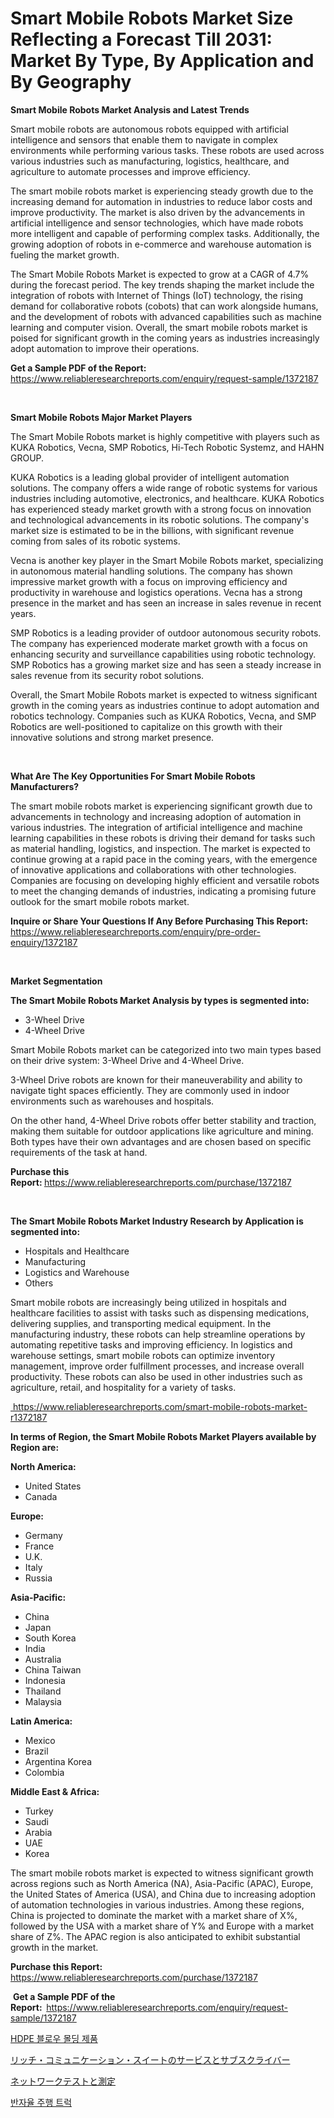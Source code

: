 <p><h1>Smart Mobile Robots Market Size Reflecting a Forecast Till 2031: Market By Type, By Application and By Geography</h1></p><p><strong>Smart Mobile Robots Market Analysis and Latest Trends</strong></p>
<p><p>Smart mobile robots are autonomous robots equipped with artificial intelligence and sensors that enable them to navigate in complex environments while performing various tasks. These robots are used across various industries such as manufacturing, logistics, healthcare, and agriculture to automate processes and improve efficiency.</p><p>The smart mobile robots market is experiencing steady growth due to the increasing demand for automation in industries to reduce labor costs and improve productivity. The market is also driven by the advancements in artificial intelligence and sensor technologies, which have made robots more intelligent and capable of performing complex tasks. Additionally, the growing adoption of robots in e-commerce and warehouse automation is fueling the market growth.</p><p>The Smart Mobile Robots Market is expected to grow at a CAGR of 4.7% during the forecast period. The key trends shaping the market include the integration of robots with Internet of Things (IoT) technology, the rising demand for collaborative robots (cobots) that can work alongside humans, and the development of robots with advanced capabilities such as machine learning and computer vision. Overall, the smart mobile robots market is poised for significant growth in the coming years as industries increasingly adopt automation to improve their operations.</p></p>
<p><strong>Get a Sample PDF of the Report:&nbsp;</strong> <a href="https://www.reliableresearchreports.com/enquiry/request-sample/1372187">https://www.reliableresearchreports.com/enquiry/request-sample/1372187</a></p>
<p>&nbsp;</p>
<p><strong>Smart Mobile Robots Major Market Players</strong></p>
<p><p>The Smart Mobile Robots market is highly competitive with players such as KUKA Robotics, Vecna, SMP Robotics, Hi-Tech Robotic Systemz, and HAHN GROUP. </p><p>KUKA Robotics is a leading global provider of intelligent automation solutions. The company offers a wide range of robotic systems for various industries including automotive, electronics, and healthcare. KUKA Robotics has experienced steady market growth with a strong focus on innovation and technological advancements in its robotic solutions. The company's market size is estimated to be in the billions, with significant revenue coming from sales of its robotic systems.</p><p>Vecna is another key player in the Smart Mobile Robots market, specializing in autonomous material handling solutions. The company has shown impressive market growth with a focus on improving efficiency and productivity in warehouse and logistics operations. Vecna has a strong presence in the market and has seen an increase in sales revenue in recent years.</p><p>SMP Robotics is a leading provider of outdoor autonomous security robots. The company has experienced moderate market growth with a focus on enhancing security and surveillance capabilities using robotic technology. SMP Robotics has a growing market size and has seen a steady increase in sales revenue from its security robot solutions.</p><p>Overall, the Smart Mobile Robots market is expected to witness significant growth in the coming years as industries continue to adopt automation and robotics technology. Companies such as KUKA Robotics, Vecna, and SMP Robotics are well-positioned to capitalize on this growth with their innovative solutions and strong market presence.</p></p>
<p>&nbsp;</p>
<p><strong>What Are The Key Opportunities For Smart Mobile Robots Manufacturers?</strong></p>
<p><p>The smart mobile robots market is experiencing significant growth due to advancements in technology and increasing adoption of automation in various industries. The integration of artificial intelligence and machine learning capabilities in these robots is driving their demand for tasks such as material handling, logistics, and inspection. The market is expected to continue growing at a rapid pace in the coming years, with the emergence of innovative applications and collaborations with other technologies. Companies are focusing on developing highly efficient and versatile robots to meet the changing demands of industries, indicating a promising future outlook for the smart mobile robots market.</p></p>
<p><strong>Inquire or Share Your Questions If Any Before Purchasing This Report:</strong> <a href="https://www.reliableresearchreports.com/enquiry/pre-order-enquiry/1372187">https://www.reliableresearchreports.com/enquiry/pre-order-enquiry/1372187</a></p>
<p>&nbsp;</p>
<p><strong>Market Segmentation</strong></p>
<p><strong>The Smart Mobile Robots Market Analysis by types is segmented into:</strong></p>
<p><ul><li>3-Wheel Drive</li><li>4-Wheel Drive</li></ul></p>
<p><p>Smart Mobile Robots market can be categorized into two main types based on their drive system: 3-Wheel Drive and 4-Wheel Drive. </p><p>3-Wheel Drive robots are known for their maneuverability and ability to navigate tight spaces efficiently. They are commonly used in indoor environments such as warehouses and hospitals. </p><p>On the other hand, 4-Wheel Drive robots offer better stability and traction, making them suitable for outdoor applications like agriculture and mining. Both types have their own advantages and are chosen based on specific requirements of the task at hand.</p></p>
<p><strong>Purchase this Report:&nbsp;</strong><a href="https://www.reliableresearchreports.com/purchase/1372187">https://www.reliableresearchreports.com/purchase/1372187</a></p>
<p>&nbsp;</p>
<p><strong>The Smart Mobile Robots Market Industry Research by Application is segmented into:</strong></p>
<p><ul><li>Hospitals and Healthcare</li><li>Manufacturing</li><li>Logistics and Warehouse</li><li>Others</li></ul></p>
<p><p>Smart mobile robots are increasingly being utilized in hospitals and healthcare facilities to assist with tasks such as dispensing medications, delivering supplies, and transporting medical equipment. In the manufacturing industry, these robots can help streamline operations by automating repetitive tasks and improving efficiency. In logistics and warehouse settings, smart mobile robots can optimize inventory management, improve order fulfillment processes, and increase overall productivity. These robots can also be used in other industries such as agriculture, retail, and hospitality for a variety of tasks.</p></p>
<p><a href="https://www.reliableresearchreports.com/smart-mobile-robots-market-r1372187">&nbsp;https://www.reliableresearchreports.com/smart-mobile-robots-market-r1372187</a></p>
<p><strong>In terms of Region, the Smart Mobile Robots Market Players available by Region are:</strong></p>
<p>
    <p> <strong> North America: </strong>
        <ul>
            <li>United States</li>
            <li>Canada</li>
        </ul>
        </p> 
    <p> <strong> Europe: </strong>
        <ul>
            <li>Germany</li>
            <li>France</li>
            <li>U.K.</li>
            <li>Italy</li>
            <li>Russia</li>
        </ul>
        </p> 
    <p> <strong> Asia-Pacific: </strong>
        <ul>
            <li>China</li>
            <li>Japan</li>
            <li>South Korea</li>
            <li>India</li>
            <li>Australia</li>
            <li>China Taiwan</li>
            <li>Indonesia</li>
            <li>Thailand</li>
            <li>Malaysia</li>
        </ul>
        </p> 
    <p> <strong> Latin America: </strong>
        <ul>
            <li>Mexico</li>
            <li>Brazil</li>
            <li>Argentina Korea</li>
            <li>Colombia</li>
        </ul>
        </p> 
    <p> <strong> Middle East & Africa: </strong>
        <ul>
            <li>Turkey</li>
            <li>Saudi</li>
            <li>Arabia</li>
            <li>UAE</li>
            <li>Korea</li>
        </ul>
    </p>
    </p>
<p><p>The smart mobile robots market is expected to witness significant growth across regions such as North America (NA), Asia-Pacific (APAC), Europe, the United States of America (USA), and China due to increasing adoption of automation technologies in various industries. Among these regions, China is projected to dominate the market with a market share of X%, followed by the USA with a market share of Y% and Europe with a market share of Z%. The APAC region is also anticipated to exhibit substantial growth in the market.</p></p>
<p><strong>Purchase this Report: </strong><a href="https://www.reliableresearchreports.com/purchase/1372187">https://www.reliableresearchreports.com/purchase/1372187</a></p>
<p>&nbsp;<strong>Get a Sample PDF of the Report:&nbsp;&nbsp;</strong><a href="https://www.reliableresearchreports.com/enquiry/request-sample/1372187">https://www.reliableresearchreports.com/enquiry/request-sample/1372187</a></p>
<p><strong></strong></p>
<p><p><a href="https://medium.com/@soloncarter42/hdpe-%EB%B6%80%ED%92%88-%EC%82%AC%EC%B6%9C-%EC%84%B1%ED%98%95-%EC%A0%9C%ED%92%88-%EC%8B%9C%EC%9E%A5-%EB%B6%84%EC%84%9D-%EA%B7%B8-cagr-%EC%8B%9C%EC%9E%A5-%EC%84%B8%EB%B6%84%ED%99%94-%EB%B0%8F-%EA%B8%80%EB%A1%9C%EB%B2%8C-%EC%82%B0%EC%97%85-%EA%B0%9C%EC%9A%94-2999329d94d7">HDPE 블로우 몰딩 제품</a></p><p><a href="https://medium.com/@chrispbacon162023/%E8%B1%8A%E3%81%8B%E3%81%AA%E3%82%B3%E3%83%9F%E3%83%A5%E3%83%8B%E3%82%B1%E3%83%BC%E3%82%B7%E3%83%A7%E3%83%B3%E3%82%B9%E3%82%A4%E3%83%BC%E3%83%88%E3%82%B5%E3%83%BC%E3%83%93%E3%82%B9%E3%81%A8%E5%8A%A0%E5%85%A5%E8%80%85%E5%B8%82%E5%A0%B4-%E7%AB%B6%E4%BA%89%E5%88%86%E6%9E%90-%E5%B8%82%E5%A0%B4%E5%8B%95%E5%90%91-2031%E5%B9%B4%E3%81%BE%E3%81%A7%E3%81%AE%E4%BA%88%E6%B8%AC-3c09b5f8d6ad">リッチ・コミュニケーション・スイートのサービスとサブスクライバー</a></p><p><a href="https://medium.com/@lelanadden5645/%E3%83%8D%E3%83%83%E3%83%88%E3%83%AF%E3%83%BC%E3%82%AF%E3%83%86%E3%82%B9%E3%83%88%E3%81%8A%E3%82%88%E3%81%B3%E8%A8%88%E6%B8%AC%E5%B8%82%E5%A0%B4%E3%81%AF-%E5%B8%82%E5%A0%B4%E3%82%B7%E3%82%A7%E3%82%A2-%E3%82%B5%E3%82%A4%E3%82%BA-%E3%81%8A%E3%82%88%E3%81%B32031%E5%B9%B4%E3%81%BE%E3%81%A7%E3%81%AE%E4%BA%88%E6%B8%AC%E3%82%92%E4%B8%AD%E5%BF%83%E3%81%AB%E3%81%97%E3%81%A6%E3%81%84%E3%81%BE%E3%81%99-82b59972a8cc">ネットワークテストと測定</a></p><p><a href="https://medium.com/@dallasrrellwg/%EB%B0%98%EC%9E%90%EC%9C%A8-%EC%A3%BC%ED%96%89-%ED%8A%B8%EB%9F%AD-%EC%8B%9C%EC%9E%A5-%EC%84%B1%EA%B3%B5%EC%A0%81%EC%9D%B8-%EB%B9%84%EC%A6%88%EB%8B%88%EC%8A%A4-%EC%A0%84%EB%9E%B5%EC%9D%98-%ED%95%B5%EC%8B%AC-%EC%9A%94%EC%86%8C-2031%EB%85%84%EA%B9%8C%EC%A7%80%EC%9D%98-%EC%98%88%EC%B8%A1-1688176e59fd">반자율 주행 트럭</a></p></p>